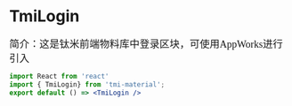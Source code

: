 # TmiLogin

<font size=4 face="微软雅黑">简介：这是钛米前端物料库中登录区块，可使用AppWorks进行引入</font>

```jsx
import React from 'react'
import { TmiLogin} from 'tmi-material';
export default () => <TmiLogin />
```